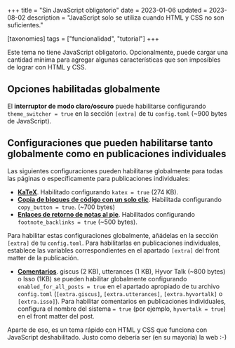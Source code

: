 +++
title = "Sin JavaScript obligatorio"
date = 2023-01-06
updated = 2023-08-02
description = "JavaScript solo se utiliza cuando HTML y CSS no son suficientes."

[taxonomies]
tags = ["funcionalidad", "tutorial"]
+++

Este tema no tiene JavaScript obligatorio. Opcionalmente, puede cargar una cantidad mínima para agregar algunas características que son imposibles de lograr con HTML y CSS.

## Opciones habilitadas globalmente

El **interruptor de modo claro/oscuro** puede habilitarse configurando `theme_switcher = true` en la sección `[extra]` de tu `config.toml` (~900 bytes de JavaScript).

## Configuraciones que pueden habilitarse tanto globalmente como en publicaciones individuales

Las siguientes configuraciones pueden habilitarse globalmente para todas las páginas o específicamente para publicaciones individuales:

- [**KaTeX**](@/blog/markdown.es.md#katex). Habilitado configurando `katex = true` (274 KB).
- [**Copia de bloques de código con un solo clic**](@/blog/markdown.es.md#bloque-de-codigo). Habilitada configurando `copy_button = true`. (~700 bytes)
- [**Enlaces de retorno de notas al pie**](@/blog/markdown.es.md#1). Habilitados configurando `footnote_backlinks = true` (~500 bytes).

Para habilitar estas configuraciones globalmente, añádelas en la sección `[extra]` de tu `config.toml`. Para habilitarlas en publicaciones individuales, establece las variables correspondientes en el apartado `[extra]` del front matter de la publicación.

- [**Comentarios**](@/blog/comments.es.md). giscus (2 KB), utterances (1 KB), Hyvor Talk (~800 bytes) o Isso (1KB) se pueden habilitar globalmente configurando `enabled_for_all_posts = true` en el apartado apropiado de tu archivo `config.toml` (`[extra.giscus]`, `[extra.utterances]`, `[extra.hyvortalk]` o `[extra.isso]`). Para habilitar comentarios en publicaciones individuales, configura el nombre del sistema `= true` (por ejemplo, `hyvortalk = true`) en el front matter del post.

Aparte de eso, es un tema rápido con HTML y CSS que funciona con JavaScript deshabilitado. Justo como debería ser (en su mayoría) la web :-)
